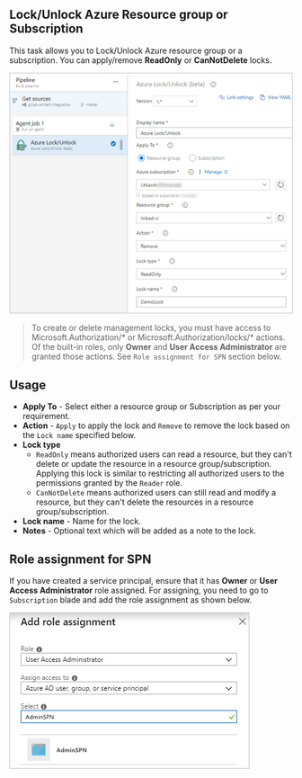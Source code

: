 ## Lock/Unlock Azure Resource group or Subscription

This task allows you to Lock/Unlock Azure resource group or a subscription. You can apply/remove **ReadOnly** or **CanNotDelete** locks. 

![azure-lock-unlock](/images/screenshots/azure-lock-unlock.png)

> To create or delete management locks, you must have access to Microsoft.Authorization/* or Microsoft.Authorization/locks/* actions. Of the built-in roles, only **Owner** and **User Access Administrator** are granted those actions. See `Role assignment for SPN` section below.

## Usage

- **Apply To** - Select either a resource group or Subscription as per your requirement.
- **Action** - `Apply` to apply the lock and `Remove` to remove the lock based on the `Lock name` specified below.
- **Lock type** 
  - `ReadOnly` means authorized users can read a resource, but they can't delete or update the resource in a resource group/subscription. Applying this lock is similar to restricting all authorized users to the permissions granted by the `Reader` role.
  - `CanNotDelete` means authorized users can still read and modify a resource, but they can't delete the resources in a resource group/subscription.
- **Lock name** - Name for the lock.
- **Notes** - Optional text which will be added as a note to the lock.

## Role assignment for SPN

If you have created a service principal, ensure that it has **Owner** or **User Access Administrator** role assigned. For assigning, you need to go to `Subscription` blade and add the role assignment as shown below.

![azure-lock-unlock](/images/screenshots/user-access-admin-rbac.png)